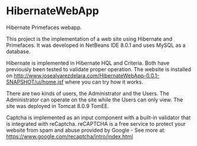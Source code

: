 HibernateWebApp
===========

Hibernate Primefaces webapp.

This project is the implementation of a web site using Hibernate and Primefaces. It was developed in NetBeans IDE 8.0.1
and uses MySQL as a database.

Hibernate is implemented in Hibernate HQL and Criteria. Both have previously been tested to validate proper operation.
The website is installed on http://www.josealvarezdelara.com/HibernateWebApp-0.0.1-SNAPSHOT/ui/home.jsf where you can
try how it works.

There are two kinds of users, the Administrator and the Users. The Administrator can operate on the site while the
Users can only view. The site was deployed in Tomcat 8.0.9 TomEE.

Captcha is implemented as an input component with a built-in validator that is integrated with reCaptcha. reCAPTCHA is a free service to protect your website from spam and abuse provided by Google - See more at: https://www.google.com/recaptcha/intro/index.html
